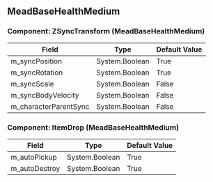 ## MeadBaseHealthMedium

### Component: ZSyncTransform (MeadBaseHealthMedium)

|Field|Type|Default Value|
|-----|----|-------------|
|m_syncPosition|System.Boolean|True|
|m_syncRotation|System.Boolean|True|
|m_syncScale|System.Boolean|False|
|m_syncBodyVelocity|System.Boolean|False|
|m_characterParentSync|System.Boolean|False|

### Component: ItemDrop (MeadBaseHealthMedium)

|Field|Type|Default Value|
|-----|----|-------------|
|m_autoPickup|System.Boolean|True|
|m_autoDestroy|System.Boolean|True|


